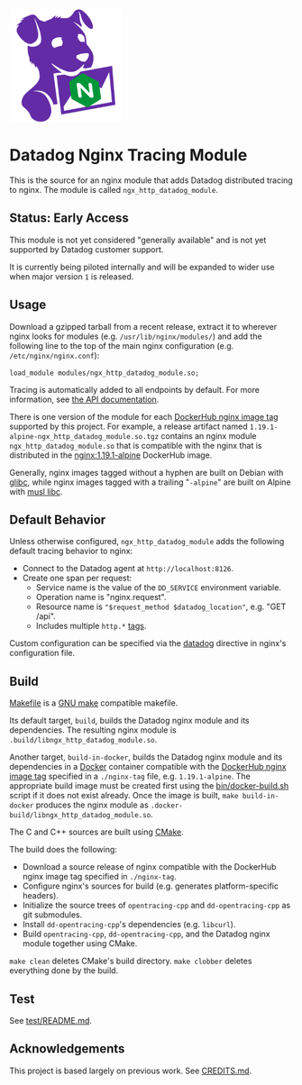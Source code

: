 <img alt="datadog tracing nginx" src="mascot.svg" height="200"/>

Datadog Nginx Tracing Module
============================
This is the source for an nginx module that adds Datadog distributed tracing to
nginx.  The module is called `ngx_http_datadog_module`.

Status: Early Access
--------------------
This module is not yet considered "generally available" and is not yet
supported by Datadog customer support.

It is currently being piloted internally and will be expanded to wider use when
major version `1` is released.

Usage
-----
Download a gzipped tarball from a recent release, extract it to wherever nginx
looks for modules (e.g. `/usr/lib/nginx/modules/`) and add the following line
to the top of the main nginx configuration (e.g.  `/etc/nginx/nginx.conf`):
```nginx
load_module modules/ngx_http_datadog_module.so;
```
Tracing is automatically added to all endpoints by default.  For more
information, see [the API documentation](doc/API.md).

There is one version of the module for each [DockerHub nginx image tag][3]
supported by this project.  For example, a release artifact named
`1.19.1-alpine-ngx_http_datadog_module.so.tgz` contains an nginx module
`ngx_http_datadog_module.so` that is compatible with the nginx that is
distributed in the [nginx:1.19.1-alpine][5] DockerHub image.

Generally, nginx images tagged without a hyphen are built on Debian with
[glibc][6], while nginx images tagged with a trailing "`-alpine`" are built on
Alpine with [musl libc][7].

Default Behavior
----------------
Unless otherwise configured, `ngx_http_datadog_module` adds the following
default tracing behavior to nginx:
- Connect to the Datadog agent at `http://localhost:8126`.
- Create one span per request:
    - Service name is the value of the `DD_SERVICE` environment variable.
    - Operation name is "nginx.request".
    - Resource name is `"$request_method $datadog_location"`, e.g. "GET /api".
    - Includes multiple `http.*` [tags][8].

Custom configuration can be specified via the [datadog](doc/API.md#datadog)
directive in nginx's configuration file.

Build
-----
[Makefile](Makefile) is a [GNU make][1] compatible makefile.

Its default target, `build`, builds the Datadog nginx module and its
dependencies.  The resulting nginx module is
`.build/libngx_http_datadog_module.so`.

Another target, `build-in-docker`, builds the Datadog nginx module and its
dependencies in a [Docker][2] container compatible with the [DockerHub nginx
image tag][3] specified in a `./nginx-tag` file, e.g. `1.19.1-alpine`.  The
appropriate build image must be created first using the
[bin/docker-build.sh](bin/docker-build.sh) script if it does not exist already.
Once the image is built, `make build-in-docker` produces the nginx module as
`.docker-build/libngx_http_datadog_module.so`.

The C and C++ sources are built using [CMake][4].

The build does the following:

- Download a source release of nginx compatible with the DockerHub nginx image
  tag specified in `./nginx-tag`.
- Configure nginx's sources for build (e.g. generates platform-specific headers).
- Initialize the source trees of `opentracing-cpp` and `dd-opentracing-cpp` as
  git submodules.
- Install `dd-opentracing-cpp`'s dependencies (e.g. `libcurl`).
- Build `opentracing-cpp`, `dd-opentracing-cpp`, and the Datadog nginx module
  together using CMake.

`make clean` deletes CMake's build directory.  `make clobber` deletes
everything done by the build.

Test
----
See [test/README.md](test/README.md).

Acknowledgements
----------------
This project is based largely on previous work.  See [CREDITS.md](CREDITS.md).

[1]: https://www.gnu.org/software/make/
[2]: https://www.docker.com/
[3]: https://hub.docker.com/_/nginx?tab=tags
[4]: https://cmake.org/
[5]: https://hub.docker.com/layers/nginx/library/nginx/1.19.1-alpine/images/sha256-966f134cf5ddeb12a56ede0f40fff754c0c0a749182295125f01a83957391d84
[6]: https://www.gnu.org/software/libc/
[7]: https://www.musl-libc.org/
[8]: https://github.com/DataDog/nginx-datadog/blob/535a291ce96d8ca80cb12b22febac1e138e45847/src/tracing_library.cpp#L187-L203
